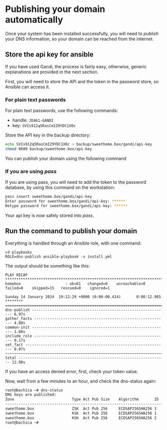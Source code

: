 # Publishing your domain automatically

Once your system has been installed successfully, you will need to _publish_ your DNS information, so your domain can be
reached from the internet.

## Store the api key for ansible

If you have used Gandi, the process is fairly easy, otherwise, generic explanations are provided in the next section.

First, you will need to store the API and the token in the password store, so Ansible can access it.

### For plain text passwords

For plain text passwords, use the following commands:

- handle: `JD461-GANDI`
- key: `SVIs912q5RasCmIZ9YDC1XOc`

Store the API key in the backup directory:

```sh
echo SVIs912q5RasCmIZ9YDC1XOc > backup/sweethome.box/gandi/api-key
chmod 0600 backup/sweethome.box/api-key
```

You can publish your domain using the following command

### If you are using _pass_

If you are using pass, you will need to add the token to the password database, by using this command on the
workstation:

```sh
pass insert sweethome.box/gandi/api-key
Enter password for sweethome.box/gandi/api-key: ******
Retype password for sweethome.box/gandi/api-key: ******
```

Your api key is now safely stored into _pass_.

## Run the command to publish your domain

Everything is handled through an Ansible role, with one command:

```plain
cd playbooks
ROLE=dns-publish ansible-playbook -v install.yml
```

The output should be something like this:

```plain
PLAY RECAP *************************************************************************************************************
homebox                    : ok=61   changed=0    unreachable=0    failed=0    skipped=15   rescued=0    ignored=1

Sunday 14 January 2024  19:12:29 +0000 (0:00:00.414)       0:00:12.985 ********
===============================================================================
dns-publish ------------------------------------------------------------- 6.97s
gather_facts ------------------------------------------------------------ 4.08s
common-init ------------------------------------------------------------- 1.68s
include_role ------------------------------------------------------------ 0.17s
set_fact ---------------------------------------------------------------- 0.07s
~~~~~~~~~~~~~~~~~~~~~~~~~~~~~~~~~~~~~~~~~~~~~~~~~~~~~~~~~~~~~~~~~~~~~~~~~~~~~~~
total ------------------------------------------------------------------ 12.98s
```

If you have an access denied error, first, check your token value.

Now, wait from a few minutes to an hour, and check the dns-status again:

```sh
root@bochica ~# dns-status
DNS keys are published:
Zone                          Type Act Pub Size    Algorithm       ID   Location    Keytag
------------------------------------------------------------------------------------------
sweethome.box                 ZSK  Act Pub 256     ECDSAP256SHA256 3    cryptokeys  35623
sweethome.box                 KSK  Act Pub 256     ECDSAP256SHA256 1    cryptokeys  17507
sweethome.box                 KSK  Act Pub 256     ECDSAP256SHA256 2    cryptokeys  41341
root@bochica ~#
```

